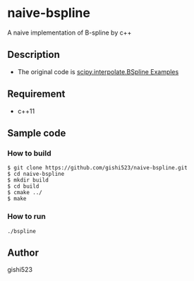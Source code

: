 # naive-bspline

A naive implementation of B-spline by c++

## Description
- The original code is [scipy.interpolate.BSpline Examples](https://docs.scipy.org/doc/scipy/reference/generated/scipy.interpolate.BSpline.html#scipy.interpolate.BSpline)

## Requirement
- c++11

## Sample code
### How to build
```
$ git clone https://github.com/gishi523/naive-bspline.git
$ cd naive-bspline
$ mkdir build
$ cd build
$ cmake ../
$ make
```

### How to run
```
./bspline
```

## Author
gishi523
